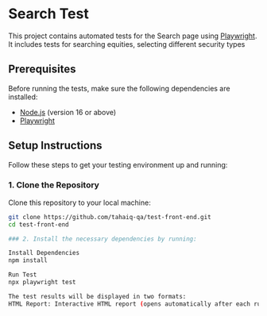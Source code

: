 # Search Test #

This project contains automated tests for the Search page using [Playwright](https://playwright.dev). It includes tests for searching equities, selecting different security types

## Prerequisites

Before running the tests, make sure the following dependencies are installed:

- [Node.js](https://nodejs.org) (version 16 or above)
- [Playwright](https://playwright.dev/docs/intro)

## Setup Instructions

Follow these steps to get your testing environment up and running:

### 1. Clone the Repository

Clone this repository to your local machine:

```bash
git clone https://github.com/tahaiq-qa/test-front-end.git
cd test-front-end

### 2. Install the necessary dependencies by running:

Install Dependencies 
npm install

Run Test
npx playwright test

The test results will be displayed in two formats:
HTML Report: Interactive HTML report (opens automatically after each run).
